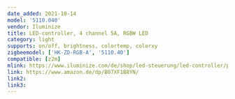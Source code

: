 ```yaml
---
date_added: 2021-10-14
model: '5110.040'
vendor: Iluminize
title: LED-controller, 4 channel 5A, RGBW LED
category: light
supports: on/off, brightness, colortemp, colorxy
zigbeemodel: ['HK-ZD-RGB-A', '5110.40']
compatible: [z2m]
mlink: https://www.iluminize.com/de/shop/led-steuerung/led-controller/product/484-511-040-zigbee-controller-5a.html
link: https://www.amazon.de/dp/B07XF1B8YN/
link2: 
link3: 
---
```


